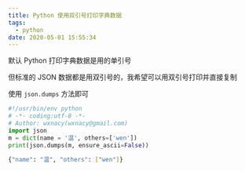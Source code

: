```yaml
---
title: Python 使用双引号打印字典数据
tags:
  - python
date: 2020-05-01 15:55:34
---
```



默认 Python 打印字典数据是用的单引号

<!-- more -->
<!-- toc -->

但标准的 JSON 数据都是用双引号的，我希望可以用双引号打印并直接复制


使用 `json.dumps` 方法即可

```python
#!/usr/bin/env python
# -*- coding:utf-8 -*-
# Author: wxnacy(wxnacy@gmail.com)
import json
m = dict(name = '温', others=['wen'])
print(json.dumps(m, ensure_ascii=False))
```
```bash
{"name": "温", "others": ["wen"]}
```
